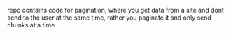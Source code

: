 repo contains code for pagination, where you get data from a site and dont send to the user at the same time, rather you paginate it and only send chunks at a time
